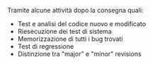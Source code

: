 Tramite alcune attività dopo la consegna quali:
- Test e analisi del codice nuovo e modificato
- Riesecuzione dei test di sistema
- Memorizzazione di tutti i bug trovati
- Test di regressione
- Distinzione tra "major" e "minor" revisions